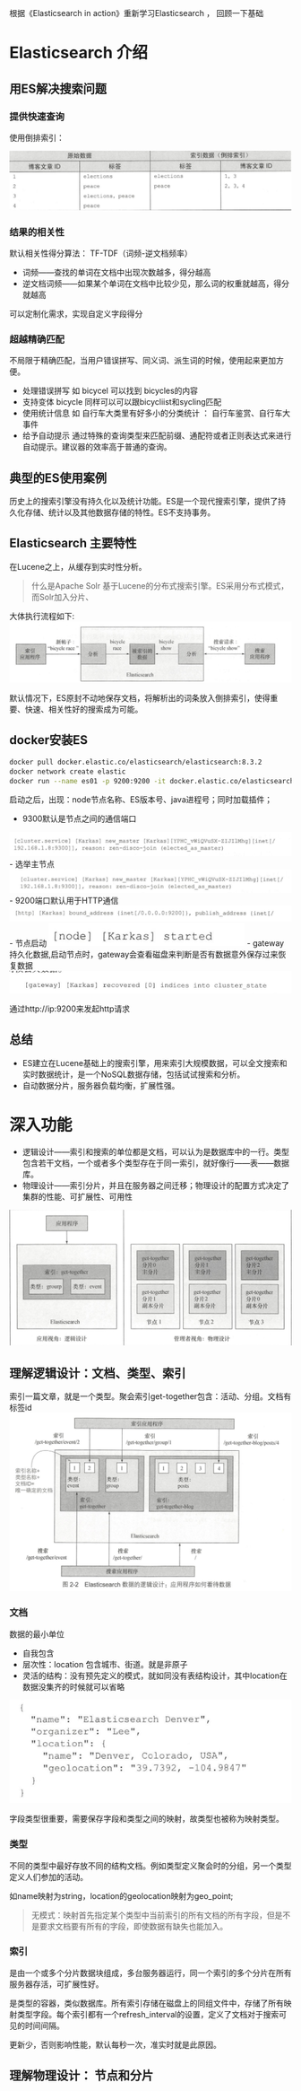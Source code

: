 根据《Elasticsearch in action》重新学习Elasticsearch ， 回顾一下基础

# Elasticsearch 介绍

## 用ES解决搜索问题

### 提供快速查询

使用倒排索引：

<img src="./images/1678123068133.jpg">

### 结果的相关性

默认相关性得分算法： TF-TDF（词频-逆文档频率）
- 词频——查找的单词在文档中出现次数越多，得分越高
- 逆文档词频——如果某个单词在文档中比较少见，那么词的权重就越高，得分就越高

可以定制化需求，实现自定义字段得分

### 超越精确匹配
不局限于精确匹配，当用户错误拼写、同义词、派生词的时候，使用起来更加方便。

- 处理错误拼写
如 bicycel 可以找到 bicycles的内容
- 支持变体
bicycle 同样可以可以跟bicycliist和sycling匹配
- 使用统计信息
如 自行车大类里有好多小的分类统计 ： 自行车鉴赏、自行车大事件
- 给予自动提示
通过特殊的查询类型来匹配前缀、通配符或者正则表达式来进行自动提示。建议器的效率高于普通的查询。

## 典型的ES使用案例

历史上的搜索引擎没有持久化以及统计功能。ES是一个现代搜索引擎，提供了持久化存储、统计以及其他数据存储的特性。ES不支持事务。

## Elasticsearch 主要特性

在Lucene之上，从缓存到实时性分析。

> 什么是Apache Solr
> 基于Lucene的分布式搜索引擎。ES采用分布式模式，而Solr加入分片、

大体执行流程如下:
<img src="./images/1678191089460.jpg"/>

默认情况下，ES原封不动地保存文档，将解析出的词条放入倒排索引，使得重要、快速、相关性好的搜索成为可能。

## docker安装ES

```bash
docker pull docker.elastic.co/elasticsearch/elasticsearch:8.3.2
docker network create elastic
docker run --name es01 -p 9200:9200 -it docker.elastic.co/elasticsearch/elasticsearch:8.3.2
```
启动之后，出现：node节点名称、ES版本号、java进程号；同时加载插件；
- 9300默认是节点之间的通信端口
<img src="./images/1678200388492.jpg"/>
- 选举主节点
<img src="./images/1678200541039.jpg"/>
- 9200端口默认用于HTTP通信
<img src="./images/1678200778290.jpg"/>
- 节点启动
<img src="./images/1678200842212.jpg"/>
- gateway持久化数据,启动节点时，gateway会查看磁盘来判断是否有数据意外保存过来恢复数据
<img src="./images/1678200888684.jpg"/>

通过http://ip:9200来发起http请求

## 总结
- ES建立在Lucene基础上的搜索引擎，用来索引大规模数据，可以全文搜索和实时数据统计，是一个NoSQL数据存储，包括试试搜索和分析。
- 自动数据分片，服务器负载均衡，扩展性强。

# 深入功能

- 逻辑设计——索引和搜索的单位都是文档，可以认为是数据库中的一行。类型包含若干文档，一个或者多个类型存在于同一索引，就好像行——表——数据库。
- 物理设计——索引分片，并且在服务器之间迁移；物理设计的配置方式决定了集群的性能、可扩展性、可用性
<img src="./images/1678209250814.jpg"/>

## 理解逻辑设计：文档、类型、索引

索引一篇文章，就是一个类型。聚会索引get-together包含：活动、分组。文档有标签id
<img src="./images/1678209519928.jpg"/>

### 文档

数据的最小单位

- 自我包含
- 层次性：location 包含城市、街道。就是非原子
- 灵活的结构：没有预先定义的模式，就如同没有表结构设计，其中location在数据没集齐的时候就可以省略

<img src="./images/1678209814486.jpg"/>

字段类型很重要，需要保存字段和类型之间的映射，故类型也被称为映射类型。

### 类型

不同的类型中最好存放不同的结构文档。例如类型定义聚会时的分组，另一个类型定义人们参加的活动。

如name映射为string，location的geolocation映射为geo_point;

> 无模式：映射首先指定某个类型中当前索引的所有文档的所有字段，但是不是要求文档要有所有的字段，即使数据有缺失也能加入。

### 索引
是由一个或多个分片数据块组成，多台服务器运行，同一个索引的多个分片在所有服务器存活，可扩展性好。

是类型的容器，类似数据库。所有索引存储在磁盘上的同组文件中，存储了所有映射类型字段。每个索引都有一个refresh_interval的设置，定义了文档对于搜索可见的时间间隔。

更新少，否则影响性能，默认每秒一次，准实时就是此原因。

## 理解物理设计： 节点和分片
















